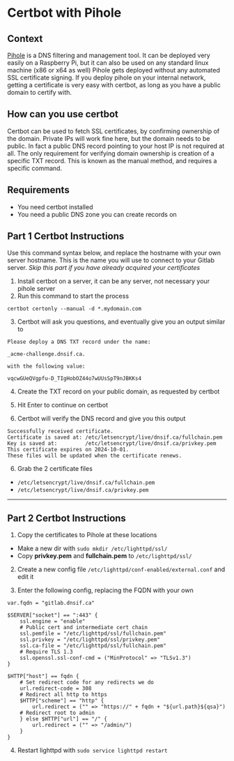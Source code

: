 # Certbot with Pihole

## Context
[Pihole]([url](https://pi-hole.net/)) is a DNS filtering and management tool. It can be deployed very easily on a Raspberry Pi, but it can also be used on any standard linux machine (x86 or x64 as well)
Pihole gets deployed without any automated SSL certificate signing. If you deploy pihole on your internal network, getting a certificate is very easy with certbot, as long as you have a public domain to certify with.

## How can you use certbot 
Certbot can be used to fetch SSL certificates, by confirming ownership of the domain. Private IPs will work fine here, but the domain needs to be public. 
In fact a public DNS record pointing to your host IP is not required at all. The only requirement for verifying domain ownership is creation of a specific TXT record. This is known as the manual method, and requires a specific command.

## Requirements
- You need certbot installed
- You need a public DNS zone you can create records on

## Part 1 Certbot Instructions
Use this command syntax below, and replace the hostname with your own server hostname. This is the name you will use to connect to your Gitlab server.
_Skip this part if you have already acquired your certificates_

1. Install certbot on a server, it can be any server, not necessary your pihole server
2. Run this command to start the process

`certbot certonly --manual -d *.mydomain.com`

3. Certbot will ask you questions, and eventually give you an output similar to 
```
Please deploy a DNS TXT record under the name:

_acme-challenge.dnsif.ca.

with the following value:

vqcwGUeQVgpfu-D_TIgHobOZ44o7wUUsSpT9nJBKKs4
```
4. Create the TXT record on your public domain, as requested by certbot

5. Hit Enter to continue on certbot

6. Certbot will verify the DNS record and give you this output
```
Successfully received certificate.
Certificate is saved at: /etc/letsencrypt/live/dnsif.ca/fullchain.pem
Key is saved at:         /etc/letsencrypt/live/dnsif.ca/privkey.pem
This certificate expires on 2024-10-01.
These files will be updated when the certificate renews.
```
6. Grab the 2 certificate files 

- `/etc/letsencrypt/live/dnsif.ca/fullchain.pem`
- `/etc/letsencrypt/live/dnsif.ca/privkey.pem`


---

## Part 2 Certbot Instructions

1. Copy the certificates to Pihole at these locations
- Make a new dir with `sudo mkdir /etc/lighttpd/ssl/`
- Copy **privkey.pem** and **fullchain.pem** to `/etc/lighttpd/ssl/`

2. Create a new config file `/etc/lighttpd/conf-enabled/external.conf` and edit it

3. Enter the following config, replacing the FQDN with your own
```
var.fqdn = "gitlab.dnsif.ca"

$SERVER["socket"] == ":443" {
    ssl.engine = "enable"
    # Public cert and intermediate cert chain
    ssl.pemfile = "/etc/lighttpd/ssl/fullchain.pem"
    ssl.privkey = "/etc/lighttpd/ssl/privkey.pem"
    ssl.ca-file = "/etc/lighttpd/ssl/fullchain.pem"
    # Require TLS 1.3
    ssl.openssl.ssl-conf-cmd = ("MinProtocol" => "TLSv1.3")
}

$HTTP["host"] == fqdn {
    # Set redirect code for any redirects we do
    url.redirect-code = 308
    # Redirect all http to https
    $HTTP["scheme"] == "http" {
        url.redirect = ("" => "https://" + fqdn + "${url.path}${qsa}")
    # Redirect root to admin
    } else $HTTP["url"] == "/" {
        url.redirect = ("" => "/admin/")
    }
}
```

4. Restart lighttpd with `sudo service lighttpd restart`
